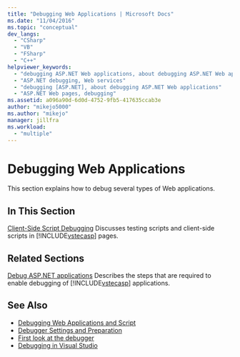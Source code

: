 ```yaml
---
title: "Debugging Web Applications | Microsoft Docs"
ms.date: "11/04/2016"
ms.topic: "conceptual"
dev_langs:
  - "CSharp"
  - "VB"
  - "FSharp"
  - "C++"
helpviewer_keywords:
  - "debugging ASP.NET Web applications, about debugging ASP.NET Web applications"
  - "ASP.NET debugging, Web services"
  - "debugging [ASP.NET], about debugging ASP.NET Web applications"
  - "ASP.NET Web pages, debugging"
ms.assetid: a096a90d-6d0d-4752-9fb5-417635ccab3e
author: "mikejo5000"
ms.author: "mikejo"
manager: jillfra
ms.workload:
  - "multiple"
---
```

# Debugging Web Applications
This section explains how to debug several types of Web applications.

## In This Section
 [Client-Side Script Debugging](../debugger/client-side-script-debugging.md)
 Discusses testing scripts and client-side scripts in [!INCLUDE[vstecasp](../code-quality/includes/vstecasp_md.md)] pages.

## Related Sections
 [Debug ASP.NET applications](../debugger/how-to-enable-debugging-for-aspnet-applications.md)
 Describes the steps that are required to enable debugging of [!INCLUDE[vstecasp](../code-quality/includes/vstecasp_md.md)] applications.

## See Also
- [Debugging Web Applications and Script](/visualstudio/debugger/how-to-enable-debugging-for-aspnet-applications)
- [Debugger Settings and Preparation](../debugger/debugger-settings-and-preparation.md)
- [First look at the debugger](../debugger/debugger-feature-tour.md)
- [Debugging in Visual Studio](../debugger/index.md)